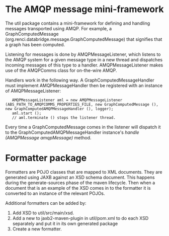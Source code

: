 The AMQP message mini-framework
===============================

The util package contains a mini-framework for defining and handling messages transported using AMQP. For example, a GraphComputedMessage (org.renci.databridge.message.GraphComputedMessage) that signifies that a graph has been computed.

Listening for messages is done by AMQPMessageListener, which listens to the AMQP system for a given message type in a new thread and dispatches incoming messages of this type to a handler. AMQPMessageListener makes use of the AMQPComms class for on-the-wire AMQP.

Handlers work in the following way. A GraphComputedMessageHandler must implement AMQPMessageHandler then be registered with an instance of AMQPMessageListener:

```
   AMQPMessageListener aml = new AMQPMessageListener (ABS_PATH_TO_AMQPCOMMS_PROPERTIES_FILE, new GraphComputedMessage (), new GraphComputedAMQPMessageHandler (), logger);
   aml.start ();
   // aml.terminate () stops the listener thread.
```

Every time a GraphComputedMessage comes in the listener will dispatch it to the GraphComputedAMQPMessageHandler instance's _handle (AMQPMessage amqpMessage)_ method.

Formatter package
=================

Formatters are POJO classes that are mapped to XML documents. They are generated using JAXB against an XSD schema document. This happens during the generate-sources phase of the maven lifecycle. Then when a document that is an example of the XSD comes in to the formatter it is converted to an instance of the relevant POJOs.

Additional formatters can be added by:
  1. Add XSD to util/src/main/xsd.
  2. Add a new <execution> to jaxb2-maven-plugin in util/pom.xml to do each XSD separately and put it in its own generated package
  3. Create a new formatter.




